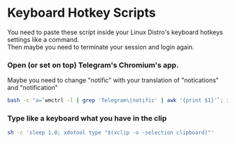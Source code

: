 # Keyboard Hotkey Scripts
You need to paste these script inside your Linux Distro's keyboard hotkeys settings like a command.<br>
Then maybe you need to terminate your session and login again.

### Open (or set on top) Telegram's Chromium's app.
Maybe you need to change "notific" with your translation of "notications" and "notification"
```bash
bash -c "a=`wmctrl -l | grep 'Telegram\|notific' | awk '{print $1}'`; if [ -z \$a ]; then chromium-browser --app-id=hadgilakbfohcfcgfbioeeehgpkopaga; else wmctrl -a \$a -i; fi"
```

### Type like a keyboard what you have in the clip
```bash
sh -c 'sleep 1.0; xdotool type "$(xclip -o -selection clipboard)"'
```
